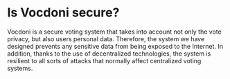 # Is Vocdoni secure?

Vocdoni is a secure voting system that takes into account not only the vote privacy, but also users personal data. Therefore, the system we have designed prevents any sensitive data from being exposed to the Internet. In addition, thanks to the use of decentralized technologies, the system is resilient to all sorts of attacks that normally affect centralized voting systems.

## 

